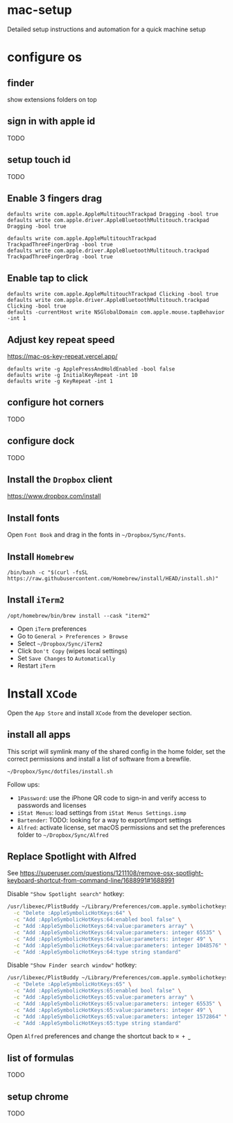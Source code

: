# mac-setup
Detailed setup instructions and automation for a quick machine setup

# configure os

## finder

show extensions
folders on top

## sign in with apple id

TODO

## setup touch id

TODO

## Enable 3 fingers drag

```
defaults write com.apple.AppleMultitouchTrackpad Dragging -bool true
defaults write com.apple.driver.AppleBluetoothMultitouch.trackpad Dragging -bool true
```
```
defaults write com.apple.AppleMultitouchTrackpad TrackpadThreeFingerDrag -bool true
defaults write com.apple.driver.AppleBluetoothMultitouch.trackpad TrackpadThreeFingerDrag -bool true
```

## Enable tap to click

```
defaults write com.apple.AppleMultitouchTrackpad Clicking -bool true
defaults write com.apple.driver.AppleBluetoothMultitouch.trackpad Clicking -bool true
defaults -currentHost write NSGlobalDomain com.apple.mouse.tapBehavior -int 1
```

## Adjust key repeat speed

https://mac-os-key-repeat.vercel.app/

```
defaults write -g ApplePressAndHoldEnabled -bool false
defaults write -g InitialKeyRepeat -int 10
defaults write -g KeyRepeat -int 1
```

## configure hot corners

TODO

## configure dock

TODO

## Install the `Dropbox` client

https://www.dropbox.com/install

## Install fonts

Open `Font Book` and drag in the fonts in `~/Dropbox/Sync/Fonts`.

## Install `Homebrew`

```
/bin/bash -c "$(curl -fsSL https://raw.githubusercontent.com/Homebrew/install/HEAD/install.sh)"
```

## Install `iTerm2`

```
/opt/homebrew/bin/brew install --cask "iterm2"
```

* Open `iTerm` preferences
* Go to `General > Preferences > Browse`
* Select `~/Dropbox/Sync/iTerm2`
* Click `Don't Copy` (wipes local settings)
* Set `Save Changes` to `Automatically`
* Restart `iTerm`

# Install `XCode`

Open the `App Store` and install `XCode` from the developer section.

## install all apps

This script will symlink many of the shared config in the home folder, set the correct permissions and install a list of software from a brewfile.

```
~/Dropbox/Sync/dotfiles/install.sh
```

Follow ups:

* `1Password`: use the iPhone QR code to sign-in and verify access to passwords and licenses
* `iStat Menus`: load settings from `iStat Menus Settings.ismp`
* `Bartender`: TODO: looking for a way to export/import settings
* `Alfred`: activate license, set macOS permissions and set the preferences folder to `~/Dropbox/Sync/Alfred`

## Replace Spotlight with Alfred

See https://superuser.com/questions/1211108/remove-osx-spotlight-keyboard-shortcut-from-command-line/1688991#1688991

Disable `"Show Spotlight search"` hotkey:

```sh
/usr/libexec/PlistBuddy ~/Library/Preferences/com.apple.symbolichotkeys.plist \
  -c "Delete :AppleSymbolicHotKeys:64" \
  -c "Add :AppleSymbolicHotKeys:64:enabled bool false" \
  -c "Add :AppleSymbolicHotKeys:64:value:parameters array" \
  -c "Add :AppleSymbolicHotKeys:64:value:parameters: integer 65535" \
  -c "Add :AppleSymbolicHotKeys:64:value:parameters: integer 49" \
  -c "Add :AppleSymbolicHotKeys:64:value:parameters: integer 1048576" \
  -c "Add :AppleSymbolicHotKeys:64:type string standard"
```

Disable `"Show Finder search window"` hotkey:

```sh
/usr/libexec/PlistBuddy ~/Library/Preferences/com.apple.symbolichotkeys.plist \
  -c "Delete :AppleSymbolicHotKeys:65" \
  -c "Add :AppleSymbolicHotKeys:65:enabled bool false" \
  -c "Add :AppleSymbolicHotKeys:65:value:parameters array" \
  -c "Add :AppleSymbolicHotKeys:65:value:parameters: integer 65535" \
  -c "Add :AppleSymbolicHotKeys:65:value:parameters: integer 49" \
  -c "Add :AppleSymbolicHotKeys:65:value:parameters: integer 1572864" \
  -c "Add :AppleSymbolicHotKeys:65:type string standard"
```

Open `Alfred` preferences and change the shortcut back to `⌘ + ⎵`

## list of formulas

TODO

## setup chrome

TODO
